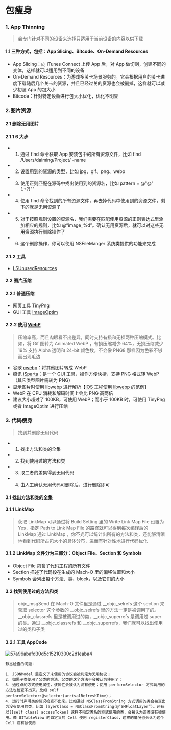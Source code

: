# 包瘦身

### 1. App Thinning

> 会专门针对不同的设备来选择只适用于当前设备的内容以供下载

#### 1.1 三种方式，包括：App Slicing、Bitcode、On-Demand Resources

* App Slicing：向 iTunes Connect 上传 App 后，对 App 做切割，创建不同的变体，这样就可以适用到不同的设备
* On-Demand Resources：为游戏多关卡场景服务的。它会根据用户的关卡进度下载随后几个关卡的资源，并且已经过关的资源也会被删掉，这样就可以减少初装 App 的包大小
* Bitcode：针对特定设备进行包大小优化，优化不明显


### 2.图片资源

#### 2.1 删除无用图片
  
#### 2.1.1 6 大步
 
* 1. 通过 find 命令获取 App 安装包中的所有资源文件，比如 find /Users/daiming/Project/ -name
* 2. 设置用到的资源的类型，比如 jpg、gif、png、webp
* 3. 使用正则匹配在源码中找出使用到的资源名，比如 pattern = @"@"(.+?)""
* 4. 使用 find 命令找到的所有资源文件，再去掉代码中使用到的资源文件，剩下的就是无用资源了
* 5. 对于按照规则设置的资源名，我们需要在匹配使用资源的正则表达式里添加相应的规则，比如 @“image_%d”。确认无用资源后，就可以对这些无用资源执行删除操作了
* 6. 这个删除操作，你可以使用 NSFileManger 系统类提供的功能来完成

#### 2.1.2 工具

* [LSUnusedResources](https://github.com/tinymind/LSUnusedResources)

#### 2.2 图片压缩

#### 2.2.1 普通压缩

* 网页工具 [TinyPng](https://tinypng.com)
* GUI 工具 [ImageOptim](https://imageoptim.com/mac) 

#### 2.2.2 使用 [WebP](https://developers.google.com/speed/webp/)

> 压缩率高，而且肉眼看不出差异，同时支持有损和无损两种压缩模式。比如，将 Gif 图转为 Animated WebP ，有损压缩减少 64%，无损压缩减少 19%
> 支持 Alpha 透明和 24-bit 颜色数，不会像 PNG8 那样因为色彩不够而出现毛边

  * 谷歌 [cwebp](https://developers.google.com/speed/webp/docs/precompiled)：将其他图片转成 WebP
  * 腾讯 [iSparta](http://isparta.github.io)：是一个 GUI 工具，操作方便快捷，支持 PNG 格式转 WebP（其它类型图片需转为 PNG）
  * 显示图片时使用 libwebp 进行解析【[iOS 工程使用 libwebp 的范例](https://github.com/carsonmcdonald/WebP-iOS-example)】
  * WebP 在 CPU 消耗和解码时间上会比 PNG 高两倍
  * 建议大小超过了 100KB，可使用 WebP；而小于 100KB 时，可使用 TinyPng 或者 ImageOptim 进行压缩

### 3. 代码瘦身

> 找到并删除无用代码

* 1. 找出方法和类的全集
* 2. 找到使用过的方法和类
* 3. 取二者的差集得到无用代码
* 4. 由人工确认无用代码可删除后，进行删除即可


#### 3.1 找出方法和类的全集

#### 3.1.1 LinkMap

> 获取 LinkMap 可以通过将 Build Setting 里的 Write Link Map File 设置为 Yes，指定 Path to Link Map File 的路径就可以得到每次编译后的 LinkMap
> 通过 LinkMap ，你不光可以统计出所有的方法和类，还能够清晰地看到代码所占包大小的具体分布，进而有针对性地进行代码优化

#### 3.1.2 LinkMap 文件分为三部分：Object File、Section 和 Symbols

* Object File 包含了代码工程的所有文件
* Section 描述了代码段在生成的 Mach-O 里的偏移位置和大小
* Symbols 会列出每个方法、类、block，以及它们的大小


#### 3.2 找到使用过的方法和类

> objc_msgSend 在 Mach-O 文件里是通过 __objc_selrefs 这个 section 来获取 selector 这个参数的
> __objc_selrefs 里的方法一定是被调用了的。__objc_classrefs 里是被调用过的类，__objc_superrefs 是调用过 super 的类。通过 __objc_classrefs 和 __objc_superrefs，我们就可以找出使用过的类和子类

#### 3.2.1 工具 AppCode

![57a96abafd30d5c15210300c2d1eaba4](https://user-images.githubusercontent.com/17693976/210970999-cf73108d-da6d-4fc8-ab72-76f1ac9c1eb8.png)

```
静态检查的问题：

1. JSONModel 里定义了未使用的协议会被判定为无用协议；
2. 如果子类使用了父类的方法，父类的这个方法不会被认为使用了；
3. 通过点的方式使用属性，该属性会被认为没有使用；使用 performSelector 方式调用的方法也检查不出来，比如 self performSelector:@selector(arrivalRefreshTime)；
4. 运行时声明类的情况检查不出来。比如通过 NSClassFromString 方式调用的类会被查出为没有使用的类，比如 layerClass = NSClassFromString(@“SMFloatLayer”)。还有以[[self class] accessToken] 这样不指定类名的方式使用的类，会被认为该类没有被使用。像 UITableView 的自定义的 Cell 使用 registerClass，这样的情况也会认为这个 Cell 没有被使用

```


